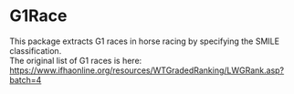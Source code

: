 # G1Race
This package extracts G1 races in horse racing by specifying the SMILE classification.<br>
The original list of G1 races is here: https://www.ifhaonline.org/resources/WTGradedRanking/LWGRank.asp?batch=4 <br>
